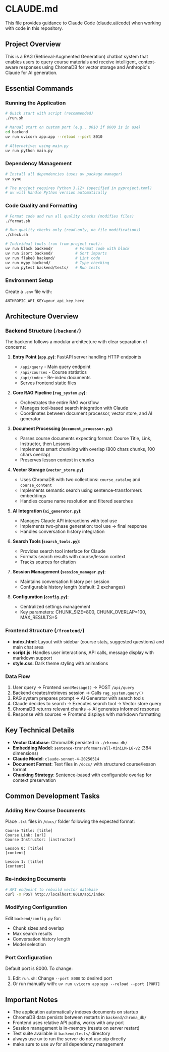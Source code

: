 # CLAUDE.md

This file provides guidance to Claude Code (claude.ai/code) when working with code in this repository.

## Project Overview

This is a RAG (Retrieval-Augmented Generation) chatbot system that enables users to query course materials and receive intelligent, context-aware responses using ChromaDB for vector storage and Anthropic's Claude for AI generation.

## Essential Commands

### Running the Application

```bash
# Quick start with script (recommended)
./run.sh

# Manual start on custom port (e.g., 8010 if 8000 is in use)
cd backend
uv run uvicorn app:app --reload --port 8010

# Alternative: using main.py
uv run python main.py
```

### Dependency Management

```bash
# Install all dependencies (uses uv package manager)
uv sync

# The project requires Python 3.12+ (specified in pyproject.toml)
# uv will handle Python version automatically
```

### Code Quality and Formatting

```bash
# Format code and run all quality checks (modifies files)
./format.sh

# Run quality checks only (read-only, no file modifications)
./check.sh

# Individual tools (run from project root):
uv run black backend/          # Format code with black
uv run isort backend/          # Sort imports
uv run flake8 backend/         # Lint code
uv run mypy backend/           # Type checking
uv run pytest backend/tests/   # Run tests
```

### Environment Setup

Create a `.env` file with:
```
ANTHROPIC_API_KEY=your_api_key_here
```

## Architecture Overview

### Backend Structure (`/backend/`)

The backend follows a modular architecture with clear separation of concerns:

1. **Entry Point (`app.py`)**: FastAPI server handling HTTP endpoints
   - `/api/query` - Main query endpoint
   - `/api/courses` - Course statistics
   - `/api/index` - Re-index documents
   - Serves frontend static files

2. **Core RAG Pipeline (`rag_system.py`)**: 
   - Orchestrates the entire RAG workflow
   - Manages tool-based search integration with Claude
   - Coordinates between document processor, vector store, and AI generator

3. **Document Processing (`document_processor.py`)**:
   - Parses course documents expecting format: Course Title, Link, Instructor, then Lessons
   - Implements smart chunking with overlap (800 chars chunks, 100 chars overlap)
   - Preserves lesson context in chunks

4. **Vector Storage (`vector_store.py`)**:
   - Uses ChromaDB with two collections: `course_catalog` and `course_content`
   - Implements semantic search using sentence-transformers embeddings
   - Handles course name resolution and filtered searches

5. **AI Integration (`ai_generator.py`)**:
   - Manages Claude API interactions with tool use
   - Implements two-phase generation: tool use → final response
   - Handles conversation history integration

6. **Search Tools (`search_tools.py`)**:
   - Provides search tool interface for Claude
   - Formats search results with course/lesson context
   - Tracks sources for citation

7. **Session Management (`session_manager.py`)**:
   - Maintains conversation history per session
   - Configurable history length (default: 2 exchanges)

8. **Configuration (`config.py`)**:
   - Centralized settings management
   - Key parameters: CHUNK_SIZE=800, CHUNK_OVERLAP=100, MAX_RESULTS=5

### Frontend Structure (`/frontend/`)

- **index.html**: Layout with sidebar (course stats, suggested questions) and main chat area
- **script.js**: Handles user interactions, API calls, message display with markdown support
- **style.css**: Dark theme styling with animations

### Data Flow

1. User query → Frontend `sendMessage()` → POST `/api/query`
2. Backend creates/retrieves session → Calls `rag_system.query()`
3. RAG system prepares prompt → AI Generator with search tools
4. Claude decides to search → Executes search tool → Vector store query
5. ChromaDB returns relevant chunks → AI generates informed response
6. Response with sources → Frontend displays with markdown formatting

## Key Technical Details

- **Vector Database**: ChromaDB persisted in `./chroma_db/`
- **Embedding Model**: `sentence-transformers/all-MiniLM-L6-v2` (384 dimensions)
- **Claude Model**: `claude-sonnet-4-20250514`
- **Document Format**: Text files in `/docs/` with structured course/lesson format
- **Chunking Strategy**: Sentence-based with configurable overlap for context preservation

## Common Development Tasks

### Adding New Course Documents
Place `.txt` files in `/docs/` folder following the expected format:
```
Course Title: [title]
Course Link: [url]
Course Instructor: [instructor]

Lesson 0: [title]
[content]

Lesson 1: [title]
[content]
```

### Re-indexing Documents
```bash
# API endpoint to rebuild vector database
curl -X POST http://localhost:8010/api/index
```

### Modifying Configuration
Edit `backend/config.py` for:
- Chunk sizes and overlap
- Max search results
- Conversation history length
- Model selection

### Port Configuration
Default port is 8000. To change:
1. Edit `run.sh`: Change `--port 8000` to desired port
2. Or run manually with: `uv run uvicorn app:app --reload --port [PORT]`

## Important Notes

- The application automatically indexes documents on startup
- ChromaDB data persists between restarts in `backend/chroma_db/`
- Frontend uses relative API paths, works with any port
- Session management is in-memory (resets on server restart)
- Test suite available in `backend/tests/` directory
- always use uv to run the server do not use pip directly
- make sure to use uv for all dependency management